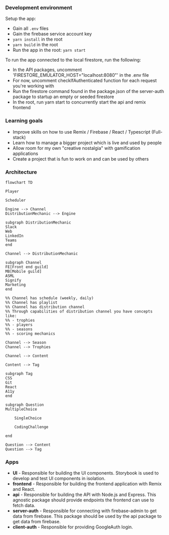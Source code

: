 ### Development environment

Setup the app:

- Gain all `.env` files
- Gain the firebase service account key
- `yarn install` in the root
- `yarn build` in the root
- Run the app in the root: `yarn start`

To run the app connected to the local firestore, run the following:

- In the API packages, uncomment 'FIRESTORE_EMULATOR_HOST="localhost:8080"' in the .env file
- For now, uncomment checkIfAuthenticated function for each request you're working with
- Run the firestore command found in the package.json of the server-auth package to startup an empty or seeded firestore
- In the root, run yarn start to concurrently start the api and remix frontend

### Learning goals

- Improve skills on how to use Remix / Firebase / React / Typescript (Full-stack)
- Learn how to manage a bigger project which is live and used by people
- Allow room for my own "creative nostalgia" with gamification applications
- Create a project that is fun to work on and can be used by others

### Architecture

```mermaid
flowchart TD

Player

Scheduler

Engine --> Channel
DistributionMechanic --> Engine

subgraph DistributionMechanic
Slack
Web
LinkedIn
Teams
end

Channel --> DistributionMechanic

subgraph Channel
FE[Front end guild]
MB[Mobile guild]
ASML
Signify
Marketing
end

%% Channel has schedule (weekly, daily)
%% Channel has playlist
%% Channel has distribution channel
%% Through capabilities of distribution channel you have concepts like:
%% - trophies
%% - players
%% - seasons
%% - scoring mechanics

Channel --> Season
Channel --> Trophies

Channel --> Content

Content --> Tag

subgraph Tag
CSS
Git
React
A11y
end

subgraph Question
MultipleChoice

    SingleChoice

    CodingChallenge

end

Question --> Content
Question --> Tag
```

### Apps

- **UI** - Responsible for building the UI components. Storybook is used to develop and test UI components in isolation.
- **frontend** - Responsible for building the frontend application with Remix and React.
- **api** - Responsible for building the API with Node.js and Express. This agnostic package should provide endpoints the frontend can use to fetch data.
- **server-auth** - Responsible for connecting with firebase-admin to get data from firebase. This package should be used by the api package to get data from firebase.
- **client-auth** - Responsible for providing GoogleAuth login.
